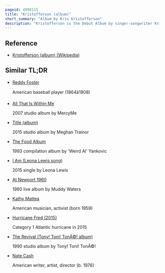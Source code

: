 ```yaml
---
pageid: 4898115
title: "Kristofferson (album)"
short_summary: "Album by Kris Kristofferson"
description: "Kristofferson is the Debut Album by singer-songwriter Kris Kristofferson produced by fred Foster and released by Monument Records in June 1970. Kristofferson became a Helicopter Pilot for Oil Companies in the Gulf of Mexico after a Series of temporary Jobs. During his free Time he wrote Songs and pitched them to singers around Music Row nashville Tennessee. He recorded his Songs with Country Singers roy drusky Jerry Lee Lewis and Roger Miller and later persuaded johnny Cash to try his Material. After fred Foster signed Kristofferson as a Songwriter and recording Artist to monument Records Cash invited Kristofferson to perform with him at the Newport Folk Festival."
---
```


## Reference

- [Kristofferson (album) (Wikipedia)](https://en.wikipedia.org/?curid=4898115)

## Similar TL;DR

- [Reddy Foster](/tldr/en/reddy-foster)

  American baseball player (1864â1908)

- [All That Is Within Me](/tldr/en/all-that-is-within-me)

  2007 studio album by MercyMe

- [Title (album)](/tldr/en/title-album)

  2015 studio album by Meghan Trainor

- [The Food Album](/tldr/en/the-food-album)

  1993 compilation album by 'Weird Al' Yankovic

- [I Am (Leona Lewis song)](/tldr/en/i-am-leona-lewis-song)

  2015 single by Leona Lewis

- [At Newport 1960](/tldr/en/at-newport-1960)

  1960 live album by Muddy Waters

- [Kathy Mattea](/tldr/en/kathy-mattea)

  American musician, activist (born 1959)

- [Hurricane Fred (2015)](/tldr/en/hurricane-fred-2015)

  Category 1 Atlantic hurricane in 2015

- [The Revival (Tony! Toni! TonÃ©! album)](/tldr/en/the-revival-tony-toni-tone-album)

  1990 studio album by Tony! Toni! TonÃ©!

- [Nate Cash](/tldr/en/nate-cash)

  American writer, artist, director (b. 1976)
